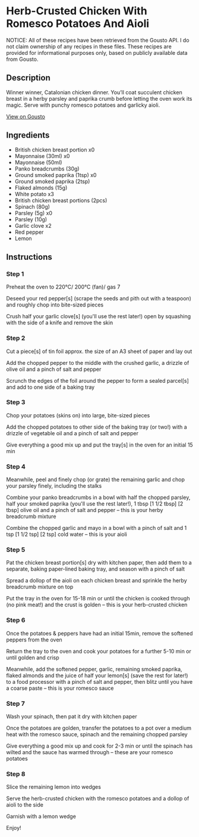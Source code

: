 # Herb-Crusted Chicken With Romesco Potatoes And Aioli

NOTICE: All of these recipes have been retrieved from the Gousto API. I do not claim ownership of any recipes in these files. These recipes are provided for informational purposes only, based on publicly available data from Gousto.

## Description

Winner winner, Catalonian chicken dinner. You’ll coat succulent chicken breast in a herby parsley and paprika crumb before letting the oven work its magic. Serve with punchy romesco potatoes and garlicky aioli. 

[View on Gousto](https://www.gousto.co.uk/recipes/cookbook/herb-crusted-chicken-with-romesco-potatoes-and-aioli)

## Ingredients

- British chicken breast portion x0
- Mayonnaise (30ml) x0
- Mayonnaise (50ml)
- Panko breadcrumbs (30g)
- Ground smoked paprika (1tsp) x0
- Ground smoked paprika (2tsp)
- Flaked almonds (15g)
- White potato x3
- British chicken breast portions (2pcs)
- Spinach (80g)
- Parsley (5g) x0
- Parsley (10g)
- Garlic clove x2
- Red pepper
- Lemon

## Instructions


### Step 1

Preheat the oven to 220°C/ 200°C (fan)/ gas 7

Deseed your red pepper[s] (scrape the seeds and pith out with a teaspoon) and roughly chop into bite-sized pieces

Crush half your garlic clove[s] (you'll use the rest later!) open by squashing with the side of a knife and remove the skin


### Step 2

Cut a piece[s] of tin foil approx. the size of an A3 sheet of paper and lay out

Add the chopped pepper to the middle with the crushed garlic, a drizzle of olive oil and a pinch of salt and pepper

Scrunch the edges of the foil around the pepper to form a sealed parcel[s] and add to one side of a baking tray


### Step 3

Chop your potatoes (skins on) into large, bite-sized pieces

Add the chopped potatoes to other side of the baking tray (or two!) with a drizzle of vegetable oil and a pinch of salt and pepper

Give everything a good mix up and put the tray[s] in the oven for an initial 15 min


### Step 4

Meanwhile, peel and finely chop (or grate) the remaining garlic and chop your parsley finely, including the stalks

Combine your panko breadcrumbs in a bowl with half the chopped parsley, half your smoked paprika (you'll use the rest later!), 1 tbsp <span class="text-purple">[1 1/2 tbsp]</span> <span class="text-danger">[2 tbsp] </span>olive oil and a pinch of salt and pepper – this is your herby breadcrumb mixture

Combine the chopped garlic and mayo in a bowl with a pinch of salt and 1 tsp <span class="text-purple">[1 1/2 tsp]</span><span class="text-danger"> [2 tsp]</span> cold water – this is your aioli


### Step 5

Pat the chicken breast portion[s] dry with kitchen paper, then add them to a separate, baking paper-lined baking tray, and season with a pinch of salt

Spread a dollop of the aioli on each chicken breast and sprinkle the herby breadcrumb mixture on top

Put the tray in the oven for 15-18 min or until the chicken is cooked through (no pink meat!) and the crust is golden – this is your herb-crusted chicken


### Step 6

Once the potatoes & peppers have had an initial 15min, remove the softened peppers from the oven

Return the tray to the oven and cook your potatoes for a further 5-10 min or until golden and crisp

Meanwhile, add the softened pepper, garlic, remaining smoked paprika, flaked almonds and the juice of half your lemon[s] (save the rest for later!) to a food processor with a pinch of salt and pepper, then blitz until you have a coarse paste – this is your romesco sauce


### Step 7

Wash your spinach, then pat it dry with kitchen paper

Once the potatoes are golden, transfer the potatoes to a pot over a medium heat with the romesco sauce, spinach and the remaining chopped parsley

Give everything a good mix up and cook for 2-3 min or until the spinach has wilted and the sauce has warmed through – these are your romesco potatoes

### Step 8

Slice the remaining lemon into wedges

Serve the herb-crusted chicken with the romesco potatoes and a dollop of aioli to the side

Garnish with a lemon wedge

Enjoy!

